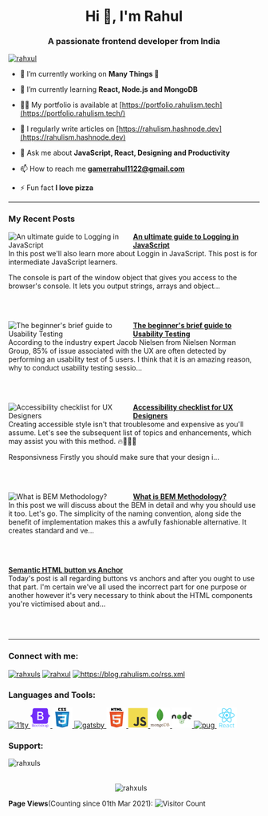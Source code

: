 <h1 align="center">Hi 👋, I'm Rahul</h1>
<h3 align="center">A passionate frontend developer from India</h3>

<p align="left"> <a href="https://twitter.com/rahxul" target="blank"><img src="https://img.shields.io/twitter/follow/rahxul?logo=twitter&style=for-the-badge" alt="rahxul" /></a> </p>

- 🔭 I’m currently working on **Many Things 🥺**

- 🌱 I’m currently learning **React, Node.js and MongoDB**

- 👨‍💻 My portfolio is available at [https://portfolio.rahulism.tech](https://portfolio.rahulism.tech/)

- 📝 I regularly write articles on [https://rahulism.hashnode.dev](https://rahulism.hashnode.dev)

- 💬 Ask me about **JavaScript, React, Designing and Productivity**

- 📫 How to reach me **gamerrahul1122@gmail.com**

- ⚡ Fun fact **I love pizza**

<hr>

### My Recent Posts

<!-- HASHNODE_BLOG:START -->
<p align="left">
<a href="https://rahulism.hashnode.dev/an-ultimate-guide-to-logging-in-javascript" title="An ultimate guide to Logging in JavaScript"><img src="https://cdn.hashnode.com/res/hashnode/image/upload/v1617422440136/eTfqU8GRX.png" alt="An ultimate guide to Logging in JavaScript" width="250px" align="left" /></a>
<a href="https://rahulism.hashnode.dev/an-ultimate-guide-to-logging-in-javascript" title="An ultimate guide to Logging in JavaScript"><strong>An ultimate guide to Logging in JavaScript</strong></a>
<br/> In this post we'll also learn more about Loggin in JavaScript. This post is for intermediate JavaScript learners. 

The console is part of the window object that gives you access to the browser's console. It lets you output strings, arrays and object... </p> <br/> <br/>
<p align="left">
<a href="https://rahulism.hashnode.dev/the-beginners-brief-guide-to-usability-testing" title="The beginner's brief  guide to Usability Testing"><img src="https://cdn.hashnode.com/res/hashnode/image/upload/v1617331094091/r-3n0w6eJ.jpeg" alt="The beginner's brief  guide to Usability Testing" width="250px" align="left" /></a>
<a href="https://rahulism.hashnode.dev/the-beginners-brief-guide-to-usability-testing" title="The beginner's brief  guide to Usability Testing"><strong>The beginner's brief  guide to Usability Testing</strong></a>
<br/> According to the industry expert Jacob Nielsen from Nielsen Norman Group, 85% of issue associated with the UX are often detected by performing an usability test of 5 users.
I think that it is an amazing reason, why to conduct usability testing sessio... </p> <br/> <br/>
<p align="left">
<a href="https://rahulism.hashnode.dev/accessibility-checklist-for-ux-designers" title="Accessibility checklist for UX Designers"><img src="https://cdn.hashnode.com/res/hashnode/image/upload/v1617242624434/jJPtjhk_b.png" alt="Accessibility checklist for UX Designers" width="250px" align="left" /></a>
<a href="https://rahulism.hashnode.dev/accessibility-checklist-for-ux-designers" title="Accessibility checklist for UX Designers"><strong>Accessibility checklist for UX Designers</strong></a>
<br/> Creating accessible style isn't that troublesome and expensive as you'll assume. Let's see the subsequent list of topics and enhancements, which may assist you with this method. 🔥🧑🏽‍💻

Responsivness
Firstly you should make sure that your design i... </p> <br/> <br/>
<p align="left">
<a href="https://rahulism.hashnode.dev/what-is-bem-methodology" title="What is BEM Methodology?"><img src="https://cdn.hashnode.com/res/hashnode/image/upload/v1617158512035/RWit6uoL8.png" alt="What is BEM Methodology?" width="250px" align="left" /></a>
<a href="https://rahulism.hashnode.dev/what-is-bem-methodology" title="What is BEM Methodology?"><strong>What is BEM Methodology?</strong></a>
<br/> In this post we will discuss about the BEM in detail and why you should use it too. Let's go. 
The simplicity of the naming convention, along side the benefit of implementation makes this a awfully fashionable alternative. 
It creates standard and ve... </p> <br/> <br/>
<p align="left">

<a href="https://rahulism.hashnode.dev/semantic-html-button-vs-anchor" title="Semantic HTML button vs Anchor"><strong>Semantic HTML button vs Anchor</strong></a>
<br/> Today's post is all regarding buttons vs anchors and after you ought to use that part.
I'm certain we've all used the incorrect part for one purpose or another however it's very necessary to think about the HTML components you're victimised about and... </p> <br/> <br/>
<!-- HASHNODE_BLOG:END -->


<hr>

<h3 align="left">Connect with me:</h3>
<p align="left">
<a href="https://dev.to/rahxuls" target="blank"><img align="center" src="https://cdn.jsdelivr.net/npm/simple-icons@3.0.1/icons/dev-dot-to.svg" alt="rahxuls" height="30" width="40" /></a>
<a href="https://twitter.com/rahxul" target="blank"><img align="center" src="https://cdn.jsdelivr.net/npm/simple-icons@3.0.1/icons/twitter.svg" alt="rahxul" height="30" width="40" /></a>
<a href="/https://blog.rahulism.co/rss.xml" target="blank"><img align="center" src="https://cdn.jsdelivr.net/npm/simple-icons@3.0.1/icons/rss.svg" alt="https://blog.rahulism.co/rss.xml" height="30" width="40" /></a>
</p>

<h3 align="left">Languages and Tools:</h3>
<p align="left"> <a href="https://www.11ty.dev/" target="_blank"> <img src="https://gist.githubusercontent.com/vivek32ta/c7f7bf583c1fb1c58d89301ea40f37fd/raw/f4c85cce5790758286b8f155ef9a177710b995df/11ty.svg" alt="11ty" width="40" height="40"/> </a> <a href="https://getbootstrap.com" target="_blank"> <img src="https://raw.githubusercontent.com/devicons/devicon/master/icons/bootstrap/bootstrap-plain-wordmark.svg" alt="bootstrap" width="40" height="40"/> </a> <a href="https://www.w3schools.com/css/" target="_blank"> <img src="https://raw.githubusercontent.com/devicons/devicon/master/icons/css3/css3-original-wordmark.svg" alt="css3" width="40" height="40"/> </a> <a href="https://www.gatsbyjs.com/" target="_blank"> <img src="https://www.vectorlogo.zone/logos/gatsbyjs/gatsbyjs-icon.svg" alt="gatsby" width="40" height="40"/> </a> <a href="https://www.w3.org/html/" target="_blank"> <img src="https://raw.githubusercontent.com/devicons/devicon/master/icons/html5/html5-original-wordmark.svg" alt="html5" width="40" height="40"/> </a> <a href="https://developer.mozilla.org/en-US/docs/Web/JavaScript" target="_blank"> <img src="https://raw.githubusercontent.com/devicons/devicon/master/icons/javascript/javascript-original.svg" alt="javascript" width="40" height="40"/> </a> <a href="https://www.mongodb.com/" target="_blank"> <img src="https://raw.githubusercontent.com/devicons/devicon/master/icons/mongodb/mongodb-original-wordmark.svg" alt="mongodb" width="40" height="40"/> </a> <a href="https://nodejs.org" target="_blank"> <img src="https://raw.githubusercontent.com/devicons/devicon/master/icons/nodejs/nodejs-original-wordmark.svg" alt="nodejs" width="40" height="40"/> </a> <a href="https://pugjs.org" target="_blank"> <img src="https://cdn.worldvectorlogo.com/logos/pug.svg" alt="pug" width="40" height="40"/> </a> <a href="https://reactjs.org/" target="_blank"> <img src="https://raw.githubusercontent.com/devicons/devicon/master/icons/react/react-original-wordmark.svg" alt="react" width="40" height="40"/> </a> </p>

<h3 align="left">Support:</h3>
<p><a href="https://www.buymeacoffee.com/rahxuls"> <img align="left" src="https://cdn.buymeacoffee.com/buttons/v2/default-yellow.png" height="50" width="210" alt="rahxuls" /></a></p><br><br>

<p>&nbsp;<img align="center" src="https://github-readme-stats.vercel.app/api?username=rahxuls&show_icons=true&locale=en" alt="rahxuls" /></p>

**Page Views**(Counting since 01th Mar 2021): ![Visitor Count](https://profile-counter.glitch.me/rahxuls/count.svg)
